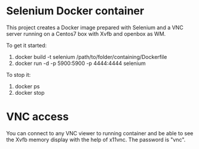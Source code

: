 # Selenium Docker container

This project creates a Docker image prepared with Selenium and a VNC server running on a Centos7 box with Xvfb and openbox as WM.

To get it started:  
1. docker build -t selenium /path/to/folder/containing/Dockerfile  
2. docker run -d -p 5900:5900 -p 4444:4444 selenium  

To stop it:  
1. docker ps  
2. docker stop <hash>  


# VNC access
You can connect to any VNC viewer to running container and be able to see the Xvfb memory display with the help of x11vnc.
The password is "vnc".
